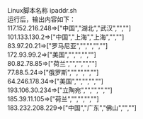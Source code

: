 Linux脚本名称 ipaddr.sh <br>
运行后，输出内容如下：<br>
117.152.216.248=>["中国","湖北","武汉","",""] <br>
101.133.130.2=>["中国","上海","上海","",""] <br>
83.97.20.21=>["罗马尼亚","","","",""]<br>
172.93.99.2=>["美国","","","",""]<br>
80.82.78.85=>["荷兰","","","",""]<br>
77.88.5.24=>["俄罗斯","","","",""]<br>
64.246.178.34=>["美国","","","",""]<br>
193.106.30.234=>["立陶宛","","","",""]<br>
185.39.11.105=>["荷兰","","","",""]<br>
183.232.208.229=>["中国","广东","佛山","",""]<br>
